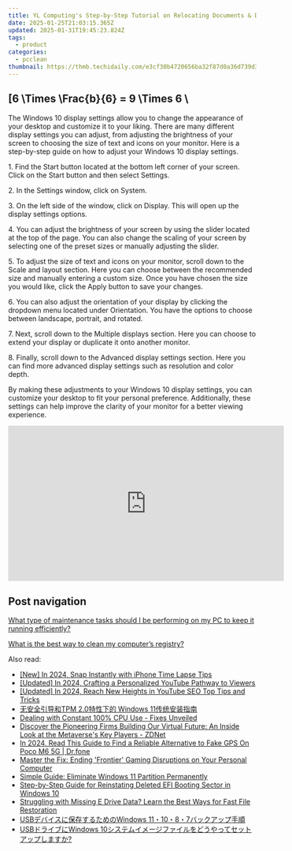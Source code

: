 ```yaml
---
title: YL Computing's Step-by-Step Tutorial on Relocating Documents & Data to New Storage Areas
date: 2025-01-25T21:03:15.365Z
updated: 2025-01-31T19:45:23.824Z
tags:
  - product
categories:
  - pcclean
thumbnail: https://thmb.techidaily.com/e3cf30b4720656ba32f87d0a36d739d3e594003c967c2e7d28e98120dd95b14e.jpg
---
```


## \[6 \Times \Frac{b}{6} = 9 \Times 6 \

The Windows 10 display settings allow you to change the appearance of your desktop and customize it to your liking. There are many different display settings you can adjust, from adjusting the brightness of your screen to choosing the size of text and icons on your monitor. Here is a step-by-step guide on how to adjust your Windows 10 display settings. 

1\. Find the Start button located at the bottom left corner of your screen. Click on the Start button and then select Settings.

2\. In the Settings window, click on System.

3\. On the left side of the window, click on Display. This will open up the display settings options. 

4\. You can adjust the brightness of your screen by using the slider located at the top of the page. You can also change the scaling of your screen by selecting one of the preset sizes or manually adjusting the slider.

5\. To adjust the size of text and icons on your monitor, scroll down to the Scale and layout section. Here you can choose between the recommended size and manually entering a custom size. Once you have chosen the size you would like, click the Apply button to save your changes.

6\. You can also adjust the orientation of your display by clicking the dropdown menu located under Orientation. You have the options to choose between landscape, portrait, and rotated.

7\. Next, scroll down to the Multiple displays section. Here you can choose to extend your display or duplicate it onto another monitor.

8\. Finally, scroll down to the Advanced display settings section. Here you can find more advanced display settings such as resolution and color depth. 

By making these adjustments to your Windows 10 display settings, you can customize your desktop to fit your personal preference. Additionally, these settings can help improve the clarity of your monitor for a better viewing experience.

<!-- affiliate ads begin -->
<iframe width="560" height="315" src="https://www.youtube.com/embed/LaWcXdTn5SE?si=QbxEkX-4a17J5RVs" title="YouTube video player" frameborder="0" allow="accelerometer; autoplay; clipboard-write; encrypted-media; gyroscope; picture-in-picture; web-share" referrerpolicy="strict-origin-when-cross-origin" allowfullscreen></iframe>
<!-- affiliate ads end -->

## Post navigation

[What type of maintenance tasks should I be performing on my PC to keep it running efficiently?](https://tools.techidaily.com/pcclean/products/)

[What is the best way to clean my computer’s registry?](https://tools.techidaily.com/pcclean/products/)

<ins class="adsbygoogle"
     style="display:block"
     data-ad-format="autorelaxed"
     data-ad-client="ca-pub-7571918770474297"
     data-ad-slot="1223367746"></ins>

<ins class="adsbygoogle"
     style="display:block"
     data-ad-client="ca-pub-7571918770474297"
     data-ad-slot="8358498916"
     data-ad-format="auto"
     data-full-width-responsive="true"></ins>

<span class="atpl-alsoreadstyle">Also read:</span>
<div><ul>
<li><a href="https://fox-direct.techidaily.com/new-in-2024-snap-instantly-with-iphone-time-lapse-tips/"><u>[New] In 2024, Snap Instantly with iPhone Time Lapse Tips</u></a></li>
<li><a href="https://youtube-blog.techidaily.com/ed-in-2024-crafting-a-personalized-youtube-pathway-to-viewers/"><u>[Updated] In 2024, Crafting a Personalized YouTube Pathway to Viewers</u></a></li>
<li><a href="https://youtube-zero.techidaily.com/ed-in-2024-reach-new-heights-in-youtube-seo-top-tips-and-tricks/"><u>[Updated] In 2024, Reach New Heights in YouTube SEO Top Tips and Tricks</u></a></li>
<li><a href="https://discover-bits.techidaily.com/1728488668911-tpm-20-windows-11/"><u>无安全引导和TPM 2.0特性下的 Windows 11传统安装指南</u></a></li>
<li><a href="https://tech-haven.techidaily.com/dealing-with-constant-100-cpu-use-fixes-unveiled/"><u>Dealing with Constant 100% CPU Use - Fixes Unveiled</u></a></li>
<li><a href="https://tech-renaissance.techidaily.com/discover-the-pioneering-firms-building-our-virtual-future-an-inside-look-at-the-metaverses-key-players-zdnet/"><u>Discover the Pioneering Firms Building Our Virtual Future: An Inside Look at the Metaverse's Key Players - ZDNet</u></a></li>
<li><a href="https://phone-solutions.techidaily.com/in-2024-read-this-guide-to-find-a-reliable-alternative-to-fake-gps-on-poco-m6-5g-drfone-by-drfone-virtual-android/"><u>In 2024, Read This Guide to Find a Reliable Alternative to Fake GPS On Poco M6 5G | Dr.fone</u></a></li>
<li><a href="https://win-able.techidaily.com/master-the-fix-ending-frontier-gaming-disruptions-on-your-personal-computer/"><u>Master the Fix: Ending 'Frontier' Gaming Disruptions on Your Personal Computer</u></a></li>
<li><a href="https://discover-bits.techidaily.com/simple-guide-eliminate-windows-11-partition-permanently/"><u>Simple Guide: Eliminate Windows 11 Partition Permanently</u></a></li>
<li><a href="https://discover-bits.techidaily.com/step-by-step-guide-for-reinstating-deleted-efi-booting-sector-in-windows-10/"><u>Step-by-Step Guide for Reinstating Deleted EFI Booting Sector in Windows 10</u></a></li>
<li><a href="https://discover-bits.techidaily.com/struggling-with-missing-e-drive-data-learn-the-best-ways-for-fast-file-restoration/"><u>Struggling with Missing E Drive Data? Learn the Best Ways for Fast File Restoration</u></a></li>
<li><a href="https://discover-bits.techidaily.com/1728501513665-usbwindows-111087/"><u>USBデバイスに保存するためのWindows 11・10・8・7バックアップ手順</u></a></li>
<li><a href="https://discover-bits.techidaily.com/1728481742025-usbwindows-10/"><u>USBドライブにWindows 10システムイメージファイルをどうやってセットアップしますか?</u></a></li>
</ul></div>

